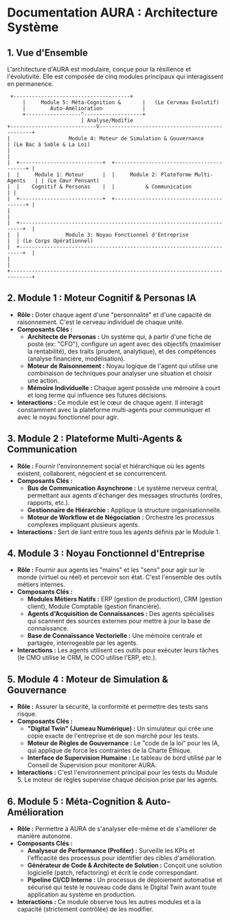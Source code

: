 # Documentation AURA : Architecture Système

## 1. Vue d'Ensemble

L'architecture d'AURA est modulaire, conçue pour la résilience et l'évolutivité. Elle est composée de cinq modules principaux qui interagissent en permanence.

```
 +--------------------------------------+
     |     Module 5: Méta-Cognition &       |   (Le Cerveau Évolutif)
     |        Auto-Amélioration             |
     +------------------^-------------------+
                        | Analyse/Modifie
+----------------------------V------------------------------------------------+
|                   Module 4: Moteur de Simulation & Gouvernance              | (Le Bac à Sable & La Loi)
|                                                                             |
|  +---------------------------+  +-----------------------------------------+ |
|  |     Module 1: Moteur      |  |     Module 2: Plateforme Multi-Agents   | | (Le Cœur Pensant)
|  |    Cognitif & Personas    |  |          & Communication                | |
|  +---------------------------+  +-----------------------------------------+ |
|                                                                             |
|  +-----------------------------------------------------------------------+  |
|  |               Module 3: Noyau Fonctionnel d'Entreprise                |  | (Le Corps Opérationnel)
|  +-----------------------------------------------------------------------+  |
|                                                                             |
+-----------------------------------------------------------------------------+
```

## 2. Module 1 : Moteur Cognitif & Personas IA

*   **Rôle :** Doter chaque agent d'une "personnalité" et d'une capacité de raisonnement. C'est le cerveau individuel de chaque unité.
*   **Composants Clés :**
    *   **Architecte de Personas :** Un système qui, à partir d'une fiche de poste (ex: "CFO"), configure un agent avec des objectifs (maximiser la rentabilité), des traits (prudent, analytique), et des compétences (analyse financière, modélisation).
    *   **Moteur de Raisonnement :** Noyau logique de l'agent qui utilise une combinaison de techniques pour analyser une situation et choisir une action.
    *   **Mémoire Individuelle :** Chaque agent possède une mémoire à court et long terme qui influence ses futures décisions.
*   **Interactions :** Ce module est le cœur de chaque agent. Il interagit constamment avec la plateforme multi-agents pour communiquer et avec le noyau fonctionnel pour agir.

## 3. Module 2 : Plateforme Multi-Agents & Communication

*   **Rôle :** Fournir l'environnement social et hiérarchique où les agents existent, collaborent, négocient et se concurrencent.
*   **Composants Clés :**
    *   **Bus de Communication Asynchrone :** Le système nerveux central, permettant aux agents d'échanger des messages structurés (ordres, rapports, etc.).
    *   **Gestionnaire de Hiérarchie :** Applique la structure organisationnelle.
    *   **Moteur de Workflow et de Négociation :** Orchestre les processus complexes impliquant plusieurs agents.
*   **Interactions :** Sert de liant entre tous les agents définis par le Module 1.

## 4. Module 3 : Noyau Fonctionnel d'Entreprise

*   **Rôle :** Fournir aux agents les "mains" et les "sens" pour agir sur le monde (virtuel ou réel) et percevoir son état. C'est l'ensemble des outils métiers internes.
*   **Composants Clés :**
    *   **Modules Métiers Natifs :** ERP (gestion de production), CRM (gestion client), Module Comptable (gestion financière).
    *   **Agents d'Acquisition de Connaissances :** Des agents spécialisés qui scannent des sources externes pour mettre à jour la base de connaissance.
    *   **Base de Connaissance Vectorielle :** Une mémoire centrale et partagée, interrogeable par les agents.
*   **Interactions :** Les agents utilisent ces outils pour exécuter leurs tâches (le CMO utilise le CRM, le COO utilise l'ERP, etc.).

## 5. Module 4 : Moteur de Simulation & Gouvernance

*   **Rôle :** Assurer la sécurité, la conformité et permettre des tests sans risque.
*   **Composants Clés :**
    *   **"Digital Twin" (Jumeau Numérique) :** Un simulateur qui crée une copie exacte de l'entreprise et de son marché pour les tests.
    *   **Moteur de Règles de Gouvernance :** Le "code de la loi" pour les IA, qui applique de force les contraintes de la Charte Éthique.
    *   **Interface de Supervision Humaine :** Le tableau de bord utilisé par le Conseil de Supervision pour monitorer AURA.
*   **Interactions :** C'est l'environnement principal pour les tests du Module 5. Le moteur de règles supervise chaque décision prise par les agents.

## 6. Module 5 : Méta-Cognition & Auto-Amélioration

*   **Rôle :** Permettre à AURA de s'analyser elle-même et de s'améliorer de manière autonome.
*   **Composants Clés :**
    *   **Analyseur de Performance (Profiler) :** Surveille les KPIs et l'efficacité des processus pour identifier des cibles d'amélioration.
    *   **Générateur de Code & Architecte de Solution :** Conçoit une solution logicielle (patch, refactoring) et écrit le code correspondant.
    *   **Pipeline CI/CD Interne :** Un processus de déploiement automatisé et sécurisé qui teste le nouveau code dans le Digital Twin avant toute application au système en production.
*   **Interactions :** Ce module observe tous les autres modules et a la capacité (strictement contrôlée) de les modifier.
